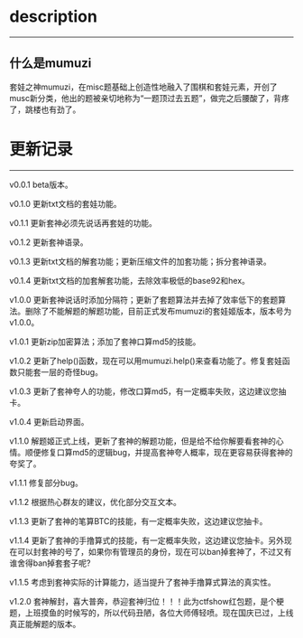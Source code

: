 description
======
------

什么是mumuzi
------
套娃之神mumuzi，在misc题基础上创造性地融入了围棋和套娃元素，开创了musc新分类，他出的题被亲切地称为“一题顶过去五题”，做完之后腰酸了，背疼了，跳楼也有劲了。


更新记录
=======
-------
v0.0.1 beta版本。

v0.1.0 更新txt文档的套娃功能。

v0.1.1 更新套神必须先说话再套娃的功能。

v0.1.2 更新套神语录。

v0.1.3 更新txt文档的解套功能；更新压缩文件的加套功能；拆分套神语录。

v0.1.4 更新txt文档的加套解套功能，去除效率极低的base92和hex。

v1.0.0 更新套神说话时添加分隔符；更新了套题算法并去掉了效率低下的套题算法。删除了不能解题的解题功能，目前正式发布mumuzi的套娃姬版本，版本号为v1.0.0。

v1.0.1 更新zip加密算法；添加了套神口算md5的技能。

v1.0.2 更新了help()函数，现在可以用mumuzi.help()来查看功能了。修复套娃函数只能套一层的奇怪bug。

v1.0.3 更新了套神夸人的功能，修改口算md5，有一定概率失败，这边建议您抽卡。

v1.0.4 更新启动界面。

v1.1.0 解题姬正式上线，更新了套神的解题功能，但是给不给你解要看套神的心情。顺便修复口算md5的逻辑bug，并提高套神夸人概率，现在更容易获得套神的夸奖了。

v1.1.1 修复部分bug。

v1.1.2 根据热心群友的建议，优化部分交互文本。

v1.1.3 更新了套神的笔算BTC的技能，有一定概率失败，这边建议您抽卡。

v1.1.4 更新了套神的手撸算式的技能，有一定概率失败，这边建议您抽卡。另外现在可以封套神的号了，如果你有管理员的身份，现在可以ban掉套神了，不过又有谁舍得ban掉套套子呢?

v1.1.5 考虑到套神实际的计算能力，适当提升了套神手撸算式算法的真实性。

v1.2.0 套神解封，喜大普奔，恭迎套神归位！！！此为ctfshow红包题，是个梗题，上班摸鱼的时候写的，所以代码丑陋，各位大师傅轻喷。现在国庆已过，上线真正能解题的版本。